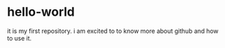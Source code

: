 # hello-world
it is my first repository.
i am excited to to know more about github and how to use it.
